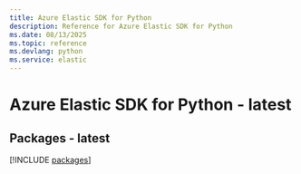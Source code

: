 ```yaml
---
title: Azure Elastic SDK for Python
description: Reference for Azure Elastic SDK for Python
ms.date: 08/13/2025
ms.topic: reference
ms.devlang: python
ms.service: elastic
---
```

# Azure Elastic SDK for Python - latest
## Packages - latest
[!INCLUDE [packages](elastic-index.md)]